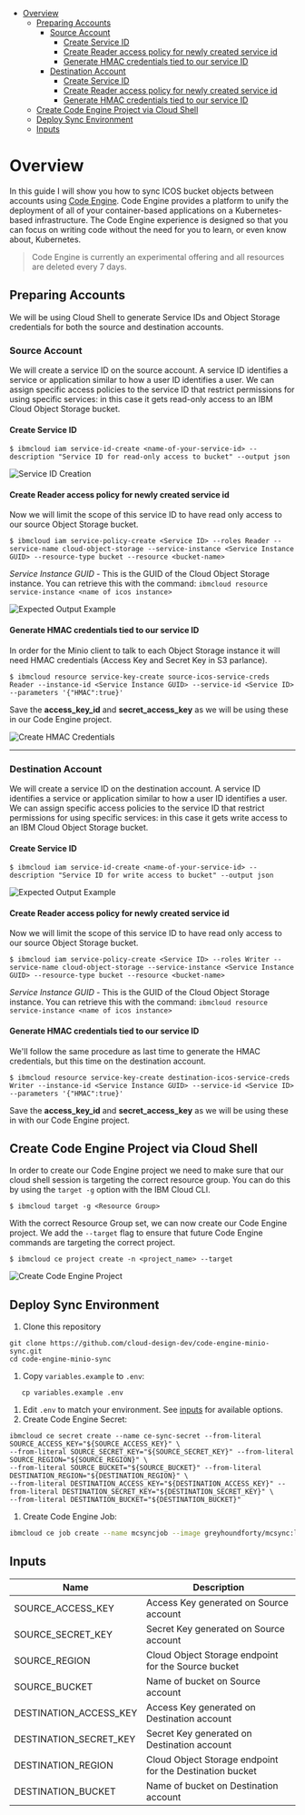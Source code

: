 <!-- START doctoc generated TOC please keep comment here to allow auto update -->
<!-- DON'T EDIT THIS SECTION, INSTEAD RE-RUN doctoc TO UPDATE -->

- [Overview](#overview)
  - [Preparing Accounts](#preparing-accounts)
    - [Source Account](#source-account)
      - [Create Service ID](#create-service-id)
      - [Create Reader access policy for newly created service id](#create-reader-access-policy-for-newly-created-service-id)
      - [Generate HMAC credentials tied to our service ID](#generate-hmac-credentials-tied-to-our-service-id)
    - [Destination Account](#destination-account)
      - [Create Service ID](#create-service-id-1)
      - [Create Reader access policy for newly created service id](#create-reader-access-policy-for-newly-created-service-id-1)
      - [Generate HMAC credentials tied to our service ID](#generate-hmac-credentials-tied-to-our-service-id-1)
  - [Create Code Engine Project via Cloud Shell](#create-code-engine-project-via-cloud-shell)
  - [Deploy Sync Environment](#deploy-sync-environment)
  - [Inputs](#inputs)

<!-- END doctoc generated TOC please keep comment here to allow auto update -->

# Overview
In this guide I will show you how to sync ICOS bucket objects between accounts using [Code Engine](https://cloud.ibm.com/docs/codeengine). Code Engine provides a platform to unify the deployment of all of your container-based applications on a Kubernetes-based infrastructure. The Code Engine experience is designed so that you can focus on writing code without the need for you to learn, or even know about, Kubernetes.

> Code Engine is currently an experimental offering and all resources are deleted every 7 days.

## Preparing Accounts
We will be using Cloud Shell to generate Service IDs and Object Storage credentials for both the source and destination accounts. 

### Source Account 
We will create a service ID on the source account. A service ID identifies a service or application similar to how a user ID identifies a user. We can assign specific access policies to the service ID that restrict permissions for using specific services: in this case it gets read-only access to an IBM Cloud Object Storage bucket. 

#### Create Service ID
```shell
$ ibmcloud iam service-id-create <name-of-your-service-id> --description "Service ID for read-only access to bucket" --output json
```

![Service ID Creation](https://dsc.cloud/quickshare/source-service-id.png)

#### Create Reader access policy for newly created service id
Now we will limit the scope of this service ID to have read only access to our source Object Storage bucket. 

```shell
$ ibmcloud iam service-policy-create <Service ID> --roles Reader --service-name cloud-object-storage --service-instance <Service Instance GUID> --resource-type bucket --resource <bucket-name>
```

*Service Instance GUID*  - This is the GUID of the Cloud Object Storage instance. You can retrieve this with the command: `ibmcloud resource service-instance <name of icos instance>`

![Expected Output Example](https://dsc.cloud/quickshare/create-source-service-policy.png)

#### Generate HMAC credentials tied to our service ID 
In order for the Minio client to talk to each Object Storage instance it will need HMAC credentials (Access Key and Secret Key in S3 parlance). 

```shell
$ ibmcloud resource service-key-create source-icos-service-creds Reader --instance-id <Service Instance GUID> --service-id <Service ID> --parameters '{"HMAC":true}'
```
Save the **access_key_id** and **secret_access_key** as we will be using these in our Code Engine project. 

![Create HMAC Credentials](https://dsc.cloud/quickshare/source-hmac-credentials.png)

---------------------------------------------------------------

### Destination Account
We will create a service ID on the destination account. A service ID identifies a service or application similar to how a user ID identifies a user. We can assign specific access policies to the service ID that restrict permissions for using specific services: in this case it gets write access to an IBM Cloud Object Storage bucket.  

#### Create Service ID
```shell
$ ibmcloud iam service-id-create <name-of-your-service-id> --description "Service ID for write access to bucket" --output json
```

![Expected Output Example](https://dsc.cloud/quickshare/destination-service-id.png)

#### Create Reader access policy for newly created service id
Now we will limit the scope of this service ID to have read only access to our source Object Storage bucket. 

```shell 
$ ibmcloud iam service-policy-create <Service ID> --roles Writer --service-name cloud-object-storage --service-instance <Service Instance GUID> --resource-type bucket --resource <bucket-name>
```

*Service Instance GUID*  - This is the GUID of the Cloud Object Storage instance. You can retrieve this with the command: `ibmcloud resource service-instance <name of icos instance>`

#### Generate HMAC credentials tied to our service ID 
We'll follow the same procedure as last time to generate the HMAC credentials, but this time on the destination account.

```shell
$ ibmcloud resource service-key-create destination-icos-service-creds Writer --instance-id <Service Instance GUID> --service-id <Service ID> --parameters '{"HMAC":true}'
```
Save the **access_key_id** and **secret_access_key** as we will be using these in with our Code Engine project. 

## Create Code Engine Project via Cloud Shell
In order to create our Code Engine project we need to make sure that our cloud shell session is targeting the correct resource group. You can do this by using the `target -g` option with the IBM Cloud CLI. 

```shell
$ ibmcloud target -g <Resource Group>
```
With the correct Resource Group set, we can now create our Code Engine project. We add the `--target` flag to ensure that future Code Engine commands are targeting the correct project.

```
$ ibmcloud ce project create -n <project_name> --target
```
![Create Code Engine Project](https://dsc.cloud/quickshare/ce-create-project.png)

## Deploy Sync Environment

1. Clone this repository

```shell
git clone https://github.com/cloud-design-dev/code-engine-minio-sync.git
cd code-engine-minio-sync
```

1. Copy `variables.example` to `.env`:

```shell
   cp variables.example .env 
```

1. Edit `.env` to match your environment. See [inputs](#inputs) for available options.
1. Create Code Engine Secret:

```shell
ibmcloud ce secret create --name ce-sync-secret --from-literal SOURCE_ACCESS_KEY="${SOURCE_ACCESS_KEY}" \
--from-literal SOURCE_SECRET_KEY="${SOURCE_SECRET_KEY}" --from-literal SOURCE_REGION="${SOURCE_REGION}" \
--from-literal SOURCE_BUCKET="${SOURCE_BUCKET}" --from-literal DESTINATION_REGION="${DESTINATION_REGION}" \
--from-literal DESTINATION_ACCESS_KEY="${DESTINATION_ACCESS_KEY}" --from-literal DESTINATION_SECRET_KEY="${DESTINATION_SECRET_KEY}" \
--from-literal DESTINATION_BUCKET="${DESTINATION_BUCKET}"
```

1. Create Code Engine Job:

```sh
ibmcloud ce job create --name mcsyncjob --image greyhoundforty/mcsync:latest --env-from-secret ce-sync-secret
```

## Inputs

| Name | Description |
|------|-------------|
| SOURCE\_ACCESS\_KEY | Access Key generated on Source account |
| SOURCE\_SECRET\_KEY | Secret Key generated on Source account |
| SOURCE\_REGION | Cloud Object Storage endpoint for the Source bucket |
| SOURCE\_BUCKET | Name of bucket on Source account |
| DESTINATION\_ACCESS\_KEY | Access Key generated on Destination account |
| DESTINATION\_SECRET\_KEY | Secret Key generated on Destination account | 
| DESTINATION\_REGION | Cloud Object Storage endpoint for the Destination bucket |
| DESTINATION\_BUCKET | Name of bucket on Destination account |
